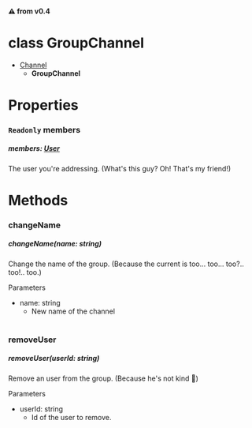 #### :warning: from v0.4

# class GroupChannel

-   [Channel](/docs/Classes/Channel.md)
    -   **GroupChannel**

#

# Properties

### `Readonly` **members**

##### members: [User](/docs/Classes/User.md)

The user you're addressing. (What's this guy? Oh! That's my friend!)

#

# Methods

### **changeName**

##### changeName(name: string)

Change the name of the group. (Because the current is too... too... too?.. too!.. too.)

Parameters

-   name: string
    -   New name of the channel

#

### **removeUser**

##### removeUser(userId: string)

Remove an user from the group. (Because he's not kind 🤬)

Parameters

-   userId: string
    -   Id of the user to remove.

#
